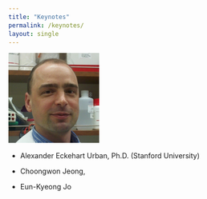 ```yaml
---
title: "Keynotes"
permalink: /keynotes/
layout: single
---
```


![My Image](doc_urban.png)

- Alexander Eckehart Urban, Ph.D. (Stanford University)

- Choongwon Jeong, 

- Eun-Kyeong Jo

